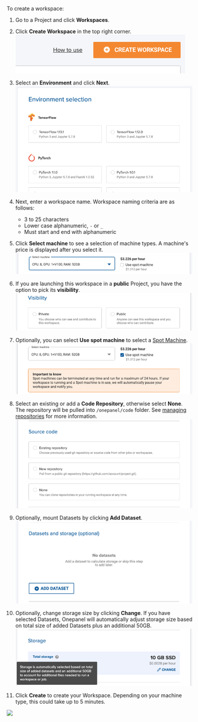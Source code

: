 To create a workspace:

1. Go to a Project and click **Workspaces**.

2. Click **Create Workspace** in the top right corner.
![](../assets/img/create-170723.png)

3. Select an **Environment** and click **Next**.
![](../assets/img/create-194419.png)

4. Next, enter a workspace name. Workspace naming criteria are as follows:
    - 3 to 25 characters
    - Lower case alphanumeric, `-` or `_`
    - Must start and end with alphanumeric

5. Click **Select machine** to see a selection of machine types. A machine's price is displayed after you select it.
![](../assets/img/create-171530.png)

6. If you are launching this workspace in a **public** Project, you have the option to pick its **visibility**.
![](../assets/img/create-180435.png)

7. Optionally, you can select **Use spot machine** to select a [Spot Machine](machine-types/spot).
![](../assets/img/create-171832.png)

8. Select an existing or add a **Code Repository**, otherwise select **None**. The repository will be pulled into `/onepanel/code` folder. See [managing repositories](/projects/repositories/#add-a-repository-in-a-workspace-or-job) for more information.
![](../assets/img/create-193843.png)

9. Optionally, mount Datasets by clicking **Add Dataset**.
![](../assets/img/create-194943.png)

10. Optionally, change storage size by clicking **Change**. If you have selected Datasets, Onepanel will automatically adjust storage size based on total size of added Datasets plus an additional 50GB.
![](../assets/img/create-195238.png)

11. Click **Create** to create your Workspace. Depending on your machine type, this could take up to 5 minutes.

[![](../assets/vid/initiating-a-workspace.gif)](https://youtu.be/m7wcSFt34Y8)